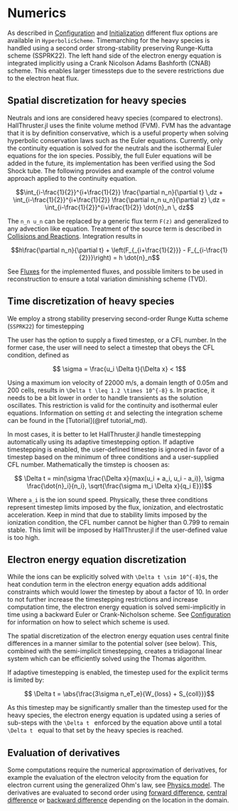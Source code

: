 # Numerics

As described in [Configuration](@ref) and [Initialization](@ref) different flux options are available in `HyperbolicScheme`. Timemarching for the heavy species is handled using a second order strong-stability preserving Runge-Kutta scheme (SSPRK22). The left hand side of the electron energy equation is integrated implicitly using a Crank Nicolson Adams Bashforth (CNAB) scheme. This enables larger timessteps due to the severe restrictions due to the electron heat flux.

## Spatial discretization for heavy species

Neutrals and ions are considered heavy species (compared to electrons). HallThruster.jl uses the finite volume method (FVM). FVM has the advantage that it is by definition conservative, which is a useful property when solving hyperbolic conservation laws such as the Euler equations. Currently, only the continuity equation is solved for the neutrals and the isothermal Euler equations for the ion species. Possibly, the full Euler equations will be added in the future, its implementation has been verified using the Sod Shock tube. The following provides and example of the control volume approach applied to the continuity equation.

```math
\int_{i-\frac{1}{2}}^{i+\frac{1}{2}} \frac{\partial n_n}{\partial t} \,dz + \int_{i-\frac{1}{2}}^{i+\frac{1}{2}} \frac{\partial n_n u_n}{\partial z} \,dz = \int_{i-\frac{1}{2}}^{i+\frac{1}{2}} \dot{n}_n \, dz
```

The ``n_n u_n`` can be replaced by a generic flux term ``F(z)`` and generalized to any advection like equation. Treatment of the source term is described in [Collisions and Reactions](@ref). Integration results in

```math
h\frac{\partial n_n}{\partial t} + \left(F_{_{i+\frac{1}{2}}} - F_{_{i-\frac{1}{2}}}\right) = h \dot{n}_n
```
See [Fluxes](@ref) for the implemented fluxes, and possible limiters to be used in reconstruction to ensure a total variation diminishing scheme (TVD).

## Time discretization of heavy species

We employ a strong stability preserving second-order Runge Kutta scheme (`SSPRK22`) for timestepping

The user has the option to supply a fixed timestep, or a CFL number. In the former case, the user will need to select a timestep that obeys the CFL condition, defined as

```math
    \sigma = \frac{u_i \Delta t}{\Delta x} < 1
```

Using a maximum ion velocity of 22000 m/s, a domain length of 0.05m and 200 cells, results in ``\Delta t \leq 1.2 \times 10^{-8}`` s. In practice, it needs to be a bit lower in order to handle transients as the solution oscillates. This restriction is valid for the continuity and isothermal euler equations. Information on setting `dt` and selecting the integration scheme can be found in the [Tutorial](@ref tutorial_md).

In most cases, it is better to let HallThruster.jl handle timestepping automatically using its adaptive timestepping option. If adaptive timestepping is enabled, the user-defined timestep is ignored in favor of a timestep based on the minimum of three conditions and a user-supplied CFL number. Mathematically the timstep is choosen as:

```math
    \Delta t = min(\sigma \frac{\Delta x}{max(u_i + a_i, u_i - a_i)}, \sigma \frac{\dot{n}_i}{n_i}, \sqrt{\frac{\sigma m_i \Delta x}{q_i E}})
```

Where ``a_i`` is the ion sound speed. Physically, these three conditions represent timestep limits imposed by the flux, ionization, and electrostatic acceleration. Keep in mind that due to stability limits imposed by the ionization condition, the CFL number cannot be higher than 0.799 to remain stable. This limit will be imposed by HallThruster.jl if the user-defined value is too high.

## Electron energy equation discretization

While the ions can be explicitly solved with ``\Delta t \sim 10^{-8}``s, the heat condution term in the electron energy equation adds additional constraints which would lower the timestep by about a factor of 10. In order to not further increase the timestepping restrictions and increase computation time, the electron energy equation is solved semi-implicitly in time using a backward Euler or Crank-Nicholson scheme. See [Configuration](@ref) for information on how to select which scheme is used.

The spatial discretization of the electron energy equation uses central finite differences in a manner similar to the potential solver (see below). This, combined with the semi-implicit timestepping, creates a tridiagonal linear system which can be efficiently solved using the Thomas algorithm.

If adaptive timestepping is enabled, the timestep used for the explicit terms is limited by:

```math
    \Delta t = \abs{\frac{3\sigma n_eT_e}{W_{loss} + S_{coll}}}
```

As this timestep may be significantly smaller than the timestep used for the heavy species, the electron energy equation is updated using a series of sub-steps with the ``\Delta t `` enforced by the equation above until a total ``\Delta t `` equal to that set by the heavy species is reached.

## Evaluation of derivatives

Some computations require the numerical approximation of derivatives, for example the evaluation of the electron velocity from the equation for electron current using the generalized Ohm's law, see [Physics model](@ref). The derivatives are evaluated to second order using [forward difference](https://um-pepl.github.io/HallThruster.jl/dev/internals/#HallThruster.forward_difference-NTuple{6,%20Any}), [central difference](https://um-pepl.github.io/HallThruster.jl/dev/internals/#HallThruster.central_difference-NTuple{6,%20Any}) or [backward difference](https://um-pepl.github.io/HallThruster.jl/dev/internals/#HallThruster.backward_difference-NTuple{6,%20Any}) depending on the location in the domain.

